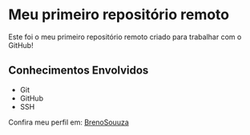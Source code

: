 # Meu primeiro repositório remoto

Este foi o meu primeiro repositório remoto criado para trabalhar com o GitHub!

## Conhecimentos Envolvidos

- Git
- GitHub
- SSH

Confira meu perfil em: [BrenoSouuza](https://github.com/BrenoSouuza)